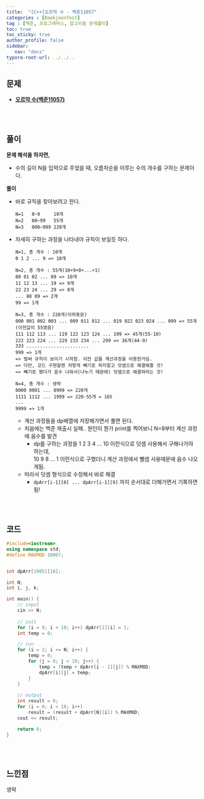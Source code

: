 ```yaml
---
title:  "[C++]오르막 수 - 백준11057"
categories : [BaekjoonTest]
tag : [백준, 프로그래머스, 알고리즘 문제풀이]
toc: true
toc_sticky: true
author_profile: false
sidebar:
   nav: "docs"
typora-root-url: ../../..
---
```




## 문제

* **[오르막 수(백준11057)](https://www.acmicpc.net/problem/11057)**

<br><br>

## 풀이

**문제 해석을 하자면,**

* 수의 길이 N을 입력으로 주었을 때, 오름차순을 이루는 수의 개수를 구하는 문제이다.



**풀이**

- 바로 규칙을 찾아보려고 한다.

  ```
  N=1	0~9		10개
  N=2	00~99	55개
  N=3	000~999	220개
  ```

- 자세히 구하는 과정을 나타내야 규칙이 보일듯 하다.

  ```
  N=1, 총 개수 : 10개
  0 1 2 ... 9 => 10개
  
  N=2, 총 개수 : 55개(10+9+8+...+1)
  00 01 02 ... 09 => 10개
  11 12 13 ... 19 => 9개
  22 23 24 ... 29 => 8개
  ... 88 89 => 2개
  99 => 1개
  
  N=3, 총 개수 : 220개(이하동문)
  000 001 002 003 ... 009 011 012 ... 019 022 023 024 ... 099 => 55개(이전값이 55였음)
  111 112 113 ... 119 122 123 124 ... 199 => 45개(55-10)
  222 223 224 ... 229 233 234 ... 299 => 36개(44-9)
  333 ....................... 
  999 => 1개
  => 벌써 규칙이 보이기 시작함. 이전 값들 계산과정을 이용한거임.
  => 다만, 코드 구현할땐 저렇게 빼기로 하지말고 덧셈으로 해결해줄 것!
  => 빼기로 했다가 음수 나와서(나누기 때문에) 덧셈으로 해결하라는 것!
  
  N=4, 총 개수 : 생략
  0000 0001 ... 0999 => 220개
  1111 1112 ... 1999 => 220-55개 = 165
  ...
  9999 => 1개
  ```

  * 계산 과정들을 dp배열에 저장해가면서 풀면 된다.
  * 처음에는 백준 제출시 실패.. 원인이 뭔가 print를 찍어보니 N=8부터 계산 과정에 음수를 발견
    * dp를 구하는 과정을 1 2 3 4 ... 10 이런식으로 덧셈 사용해서 구해나가야 하는데,  
      10 9 8 ... 1 이런식으로 구했더니 계산 과정에서 뺄셈 사용때문에 음수 나오게됨.
  * 따라서 덧셈 형식으로 수정해서 바로 해결
    * `dpArr[i-1][0] ... dpArr[i-1][9]`  까지 순서대로 더해가면서 기록하면 됨!



<br><br>

## 코드

```c++
#include<iostream>
using namespace std;
#define MAXMOD 10007;


int dpArr[1005][10];

int N;
int i, j, k;

int main() {
	// input
	cin >> N;
	
	// init
	for (i = 0; i < 10; i++) dpArr[1][i] = 1;
	int temp = 0;

	// run
	for (i = 2; i <= N; i++) {
		temp = 0;
		for (j = 0; j < 10; j++) {
			temp = (temp + dpArr[i - 1][j]) % MAXMOD;
			dpArr[i][j] = temp;
		}
	}
	
	// output
	int result = 0;
	for (i = 0; i < 10; i++) 
		result = (result + dpArr[N][i]) % MAXMOD;
	cout << result;

	return 0;
}
```

<br><br>

## 느낀점

생략
